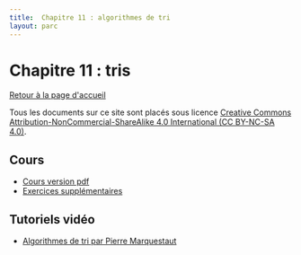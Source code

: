 ```yaml
---
title:  Chapitre 11 : algorithmes de tri
layout: parc
---
```




#  Chapitre 11 : tris

[Retour à la page d'accueil](https://parc-nsi.github.io/premiere-nsi/index.html)

Tous les documents sur ce site sont   placés sous licence [Creative Commons Attribution-NonCommercial-ShareAlike 4.0 International (CC BY-NC-SA 4.0)](https://creativecommons.org/licenses/by-nc-sa/4.0/).



## Cours 

* [Cours version pdf](chapitre11/Cours_11_tris.pdf)
* [Exercices supplémentaires](chapitre11/Cours_11_exo_sup.pdf)


## Tutoriels vidéo 

* [Algorithmes de tri par Pierre Marquestaut](https://peertube.lyceeconnecte.fr/videos/watch/cffa5c51-e0fa-4ef7-9437-743a683fc937)
